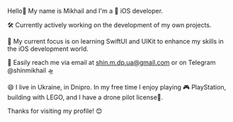 Hello👋
My name is Mikhail and I'm a  iOS developer.

🛠️ Currently actively working on the development of my own projects.

🎯 My current focus is on learning SwiftUI and UIKit to enhance my skills in the iOS development world.

📱 Easily reach me via email at shin.m.dp.ua@gmail.com or on Telegram @shinmikhail 🛸

😄 I live in Ukraine, in Dnipro. In my free time I enjoy playing 🎮 PlayStation, building with LEGO, and I have a drone pilot license🚀.

Thanks for visiting my profile! 😊
